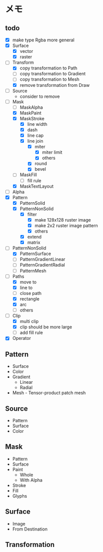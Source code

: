メモ
====

todo
----

* [x] make type Rgba more general
* [x] Surface
	+ [x] vector
	+ [x] raster
* [ ] Transform
	+ [x] copy transformation to Path
	+ [ ] copy transformation to Gradient
	+ [ ] copy transformation to Mesh
	+ [x] remove transformation from Draw
* [ ] Source
	+ consider to remove
* [ ] Mask
	+ [ ] MaskAlpha
	+ [x] MaskPaint
	+ [x] MaskStroke
		- [x] line width
		- [x] dash
		- [x] line cap
		- [x] line join
			* [x] miter
				+ [x] miter limit
				+ [x] others
			* [x] round
			* [x] bevel
	+ [ ] MaskFill
		- [ ] fill rule
	+ [x] MaskTextLayout
* [ ] Alpha
* [x] Pattern
	+ [x] PatternSolid
	+ [x] PatternNonSolid
		- [x] filter
			* [x] make 128x128 ruster image
			* [x] make 2x2 ruster image pattern
			* [x] others
		- [x] extend
		- [x] matrix
* [ ] PatternNonSolid
	+ [x] PatternSurface
	+ [ ] PatternGradientLinear
	+ [ ] PatternGradientRadial
	+ [ ] PatternMesh
* [ ] Paths
	+ [x] move to
	+ [x] line to
	+ [ ] close path
	+ [x] rectangle
	+ [x] arc
	+ [ ] others
* [ ] Clip
	+ [x] multi clip
	+ [x] clip should be more large
	+ [ ] add fill rule
* [x] Operator

Pattern
------

* Surface
* Color
* Gradient
	+ Linear
	+ Radial
* Mesh - Tensor-product patch mesh

Source
------

* Pattern
* Surface
* Color

Mask
----

* Pattern
* Surface
* Paint
	+ Whole
	+ With Alpha
* Stroke
* Fill
* Glyphs

Surface
-------

* Image
* From Destination

Transformation
--------------
